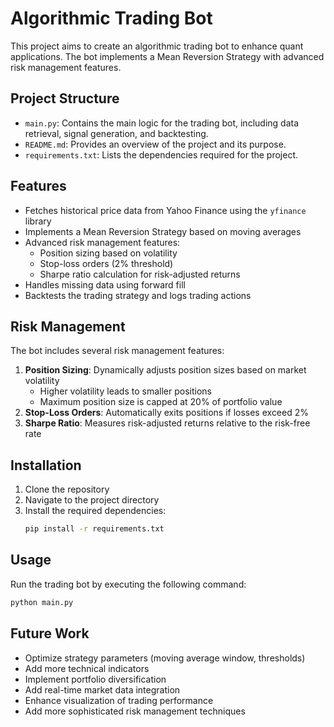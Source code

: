 # Algorithmic Trading Bot

This project aims to create an algorithmic trading bot to enhance quant applications. The bot implements a Mean Reversion Strategy with advanced risk management features.

## Project Structure
- `main.py`: Contains the main logic for the trading bot, including data retrieval, signal generation, and backtesting.
- `README.md`: Provides an overview of the project and its purpose.
- `requirements.txt`: Lists the dependencies required for the project.

## Features
- Fetches historical price data from Yahoo Finance using the `yfinance` library
- Implements a Mean Reversion Strategy based on moving averages
- Advanced risk management features:
  - Position sizing based on volatility
  - Stop-loss orders (2% threshold)
  - Sharpe ratio calculation for risk-adjusted returns
- Handles missing data using forward fill
- Backtests the trading strategy and logs trading actions

## Risk Management
The bot includes several risk management features:
1. **Position Sizing**: Dynamically adjusts position sizes based on market volatility
   - Higher volatility leads to smaller positions
   - Maximum position size is capped at 20% of portfolio value
2. **Stop-Loss Orders**: Automatically exits positions if losses exceed 2%
3. **Sharpe Ratio**: Measures risk-adjusted returns relative to the risk-free rate

## Installation
1. Clone the repository
2. Navigate to the project directory
3. Install the required dependencies:
   ```bash
   pip install -r requirements.txt
   ```

## Usage
Run the trading bot by executing the following command:
```bash
python main.py
```

## Future Work
- Optimize strategy parameters (moving average window, thresholds)
- Add more technical indicators
- Implement portfolio diversification
- Add real-time market data integration
- Enhance visualization of trading performance
- Add more sophisticated risk management techniques
